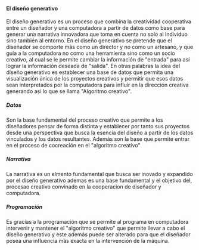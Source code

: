 #### El diseño generativo

El diseño generativo es un proceso que combina la creatividad cooperativa entre un diseñador y una computadora a partir de datos como base para generar una narrativa innovadora que toma en cuenta no solo al
individuo sino también al entorno. En el diseño generativo se pretende que el diseñador se comporte más como un director y no como un artesano, y que guía a la computadora no como una herramienta sino como 
un socio creativo, al cual se le permite cambiar la información de "entrada" para así lograr la información deseada de "salida". En otras palabras la idea del diseño generativo es establecer una base de datos 
que permita una visualización única de los proyectos creativos y permitir que esos datos sean interpretados por la computadora para influir en la dirección creativa generando así lo que se llama "Algoritmo creativo".

##### Datos
Son la base fundamental del proceso creativo que permite a los diseñadores pensar de forma distinta y establecer por tanto sus proyectos desde una perspectiva que busca la esencia del diseño a partir de los datos
vinculados y los datos resultantes. Además son la base que permite entrar en el proceso de cocreación en el "algoritmo creativo" 

##### Narrativa
La narrativa es un elmento fundamental que busca ser inovado y expandido por el diseño generativo ademas es una base fundamental y el objetivo del, procesao creativo convinado en la cooperacion de diseñador y 
computadora.

##### Programación
Es gracias a la programación que se permite al programa en computadora intervenir y mantener el "algoritmo creativo" que permite llevar a cabo el diseño generativo y este además puede ser alterado para que el diseñador
posea una influencia más exacta en la intervención de la máquina. 


